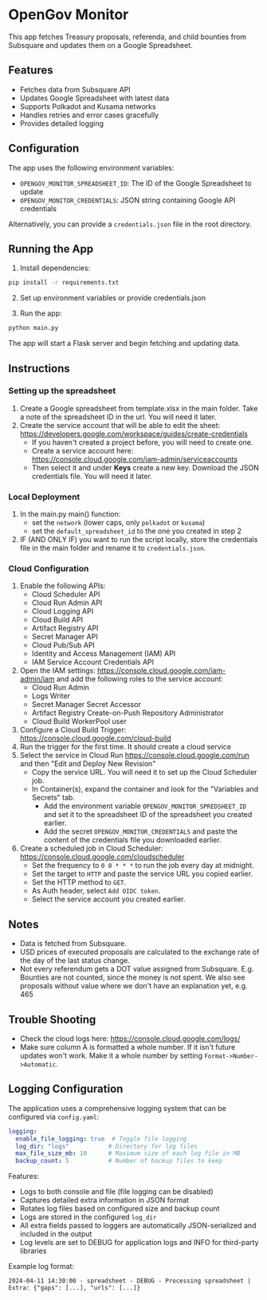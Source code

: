 # OpenGov Monitor

This app fetches Treasury proposals, referenda, and child bounties from Subsquare and updates them on a Google Spreadsheet.

## Features

- Fetches data from Subsquare API
- Updates Google Spreadsheet with latest data
- Supports Polkadot and Kusama networks
- Handles retries and error cases gracefully
- Provides detailed logging

## Configuration

The app uses the following environment variables:
- `OPENGOV_MONITOR_SPREADSHEET_ID`: The ID of the Google Spreadsheet to update
- `OPENGOV_MONITOR_CREDENTIALS`: JSON string containing Google API credentials

Alternatively, you can provide a `credentials.json` file in the root directory.

## Running the App

1. Install dependencies:
```bash
pip install -r requirements.txt
```

2. Set up environment variables or provide credentials.json

3. Run the app:
```bash
python main.py
```

The app will start a Flask server and begin fetching and updating data.

## Instructions

### Setting up the spreadsheet
1. Create a Google spreadsheet from template.xlsx in the main folder. Take a note of the spreadsheet ID in the url. You will need it later.
2. Create the service account that will be able to edit the sheet: https://developers.google.com/workspace/guides/create-credentials
    - If you haven't created a project before, you will need to create one.
    - Create a service account here: https://console.cloud.google.com/iam-admin/serviceaccounts
    - Then select it and under **Keys** create a new key. Download the JSON credentials file. You will need it later.

### Local Deployment
1. In the main.py main() function:
    - set the `network` (lower caps, only `polkadot` or `kusama`)
    - set the `default_spreadsheet_id` to the one you created in step 2
2. IF (AND ONLY IF) you want to run the script locally, store the credentials file in the main folder and rename it to `credentials.json`.

### Cloud Configuration
1. Enable the following APIs:
    - Cloud Scheduler API
    - Cloud Run Admin API
    - Cloud Logging API
    - Cloud Build API
    - Artifact Registry API
    - Secret Manager API
    - Cloud Pub/Sub API
    - Identity and Access Management (IAM) API
    - IAM Service Account Credentials API
2. Open the IAM settings: https://console.cloud.google.com/iam-admin/iam and add the following roles to the service account:
    - Cloud Run Admin
    - Logs Writer
    - Secret Manager Secret Accessor
    - Artifact Registry Create-on-Push Repository Administrator
    - Cloud Build WorkerPool user
3. Configure a Cloud Build Trigger: https://console.cloud.google.com/cloud-build
4. Run the trigger for the first time. It should create a cloud service
5. Select the service in Cloud Run https://console.cloud.google.com/run and then "Edit and Deploy New Revision"
    - Copy the service URL. You will need it to set up the Cloud Scheduler job.
    - In Container(s), expand the container and look for the "Variables and Secrets" tab.
      - Add the environment variable `OPENGOV_MONITOR_SPREDSHEET_ID` and set it to the spreadsheet ID of the spreadsheet you created earlier.
      - Add the secret `OPENGOV_MONITOR_CREDENTIALS` and paste the content of the credentials file you downloaded earlier.
6. Create a scheduled job in Cloud Scheduler: https://console.cloud.google.com/cloudscheduler
    - Set the frequency to `0 0 * * *` to run the job every day at midnight.
    - Set the target to `HTTP` and paste the service URL you copied earlier.
    - Set the HTTP method to `GET`.
    - As Auth header, select `Add OIDC token`.
    - Select the service account you created earlier.

## Notes
- Data is fetched from Subsquare.
- USD prices of executed proposals are calculated to the exchange rate of the day of the last status change.
- Not every referendum gets a DOT value assigned from Subsquare. E.g. Bounties are not counted, since the money is not spent. We also see proposals without value where we don't have an explanation yet, e.g. 465

## Trouble Shooting
- Check the cloud logs here: https://console.cloud.google.com/logs/
- Make sure column A is formatted a whole number. If it isn't future updates won't work. Make it a whole number by setting `Format->Number->Automatic`.

## Logging Configuration
The application uses a comprehensive logging system that can be configured via `config.yaml`:

```yaml
logging:
  enable_file_logging: true  # Toggle file logging
  log_dir: "logs"           # Directory for log files
  max_file_size_mb: 10      # Maximum size of each log file in MB
  backup_count: 5           # Number of backup files to keep
```

Features:
- Logs to both console and file (file logging can be disabled)
- Captures detailed extra information in JSON format
- Rotates log files based on configured size and backup count
- Logs are stored in the configured `log_dir`
- All extra fields passed to loggers are automatically JSON-serialized and included in the output
- Log levels are set to DEBUG for application logs and INFO for third-party libraries

Example log format:
```
2024-04-11 14:30:00 - spreadsheet - DEBUG - Processing spreadsheet | Extra: {"gaps": [...], "urls": [...]}
```